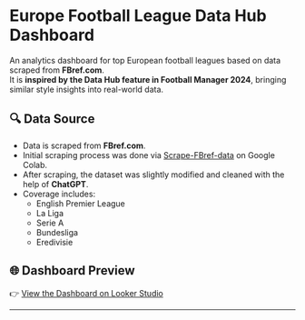 # Europe Football League Data Hub Dashboard

An analytics dashboard for top European football leagues based on data scraped from **FBref.com**.  
It is **inspired by the Data Hub feature in Football Manager 2024**, bringing similar style insights into real-world data.

## 🔍 Data Source

- Data is scraped from **FBref.com**.
- Initial scraping process was done via [Scrape-FBref-data](https://github.com/parth1902/Scrape-FBref-data) on Google Colab.
- After scraping, the dataset was slightly modified and cleaned with the help of **ChatGPT**.
- Coverage includes:  
  - English Premier League  
  - La Liga  
  - Serie A  
  - Bundesliga 
  - Eredivisie 

## 🌐 Dashboard Preview

👉 [View the Dashboard on Looker Studio](https://lookerstudio.google.com/s/ih_WwC8xv4M)

---
